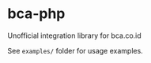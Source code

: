 # bca-php

Unofficial integration library for bca.co.id

See `examples/` folder for usage examples.

